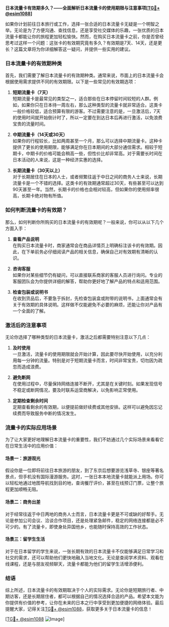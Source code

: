 **日本流量卡有效期多久？——全面解析日本流量卡的使用期限与注意事项[[TG💪+ @esim1088](https://t.me/s/esim1088)]**

如果你计划前往日本旅行或工作，选择一张合适的日本流量卡无疑是一个明智之举。无论是为了方便沟通、查找信息，还是享受社交媒体的乐趣，一张优质的日本流量卡都能让你的旅程更加轻松愉快。然而，在购买日本流量卡之前，你是否曾经思考过这样一个问题：这张卡的有效期究竟有多久？有效期是7天、14天，还是更长？这篇文章将为你详细解答这一疑问，并提供一些实用的建议。

### 日本流量卡的有效期种类

首先，我们需要了解日本流量卡的有效期种类。通常来说，市面上的日本流量卡会根据使用需求提供不同的有效期限。以下是一些常见的有效期选项：

1. **短期流量卡（7天）**  
   短期流量卡是最常见的类型之一，适合那些在日本停留时间较短的人群。例如，如果你只在日本待一周左右，那么这种类型的流量卡就非常适合。这类卡一般价格较低，适合预算有限的游客。不过需要注意的是，一旦激活后，7天的使用时间就开始倒计时了，所以一定要在到达日本后再进行激活，以免浪费宝贵的流量时间。

2. **中期流量卡（14天或30天）**  
   如果你的行程较长，比如两周甚至一个月，那么可以选择中期流量卡。这种卡提供了更长的使用期限，能够满足你在日本期间的大部分通信需求。相较于短期卡，中期卡的价格可能会稍高一些，但性价比却非常高。对于需要长时间在日本活动的人来说，这是一种经济实惠的选择。

3. **长期流量卡（30天以上）**  
   对于长期居住在日本的人士，或者频繁往返于中日之间的商务人士来说，长期流量卡是一个不错的选择。这类卡的有效期通常超过30天，有些甚至可以达到90天甚至一年。当然，长期卡的价格也会相对较高，但如果你的使用频率很高，长期卡绝对物有所值。

### 如何判断流量卡的有效期？

那么，如何判断你所购买的日本流量卡的有效期呢？一般来说，你可以从以下几个方面入手：

1. **查看产品说明**  
   在购买日本流量卡时，商家通常会在商品详情页上明确标注该卡的有效期。因此，在下单前务必仔细阅读产品的相关信息，确保自己对有效期有清晰的认识。

2. **咨询客服**  
   如果你对某些细节仍有疑问，可以直接联系商家的客服人员进行询问。专业的客服团队会为你提供详细的解答，帮助你更好地了解产品的特点和适用范围。

3. **检查包装或说明书**  
   在收到货品后，不要急于拆封，先检查包装盒或附带的说明书，上面通常会有关于有效期的具体说明。这样做不仅能避免不必要的麻烦，还能让你对产品有一个全面的了解。

### 激活后的注意事项

无论你选择了哪种类型的日本流量卡，激活之后都需要特别注意以下几点：

1. **及时使用**  
   一旦激活，流量卡的使用期限就会开始计算，因此要尽快开始使用，以充分利用每一分钟的流量。特别是对于短期流量卡而言，时间非常宝贵，切勿因为疏忽而造成浪费。

2. **避免断网**  
   在使用过程中，尽量保持网络连接不断开，尤其是在关键时刻。如果发现信号不稳定或断网情况，要及时联系运营商解决，以免影响正常使用。

3. **定期检查剩余时间**  
   定期查看剩余的有效期，以便提前做好续费或其他安排。这样可以避免因忘记续费而导致服务中断的情况发生。

### 流量卡的实际应用场景

为了让大家更好地理解日本流量卡的重要性，我们不妨通过几个实际场景来看看它在日常生活中的应用价值：

#### 场景一：旅游观光  
假设你是一位即将前往日本旅游的朋友，到了东京后想要游览浅草寺、银座等著名景点，但手机没有国际漫游服务。这时，一张日本本地流量卡就能派上用场。你可以轻松地通过地图导航找到目的地，查询餐厅评价，甚至在线预订门票，让整个旅程更加顺畅无阻。

#### 场景二：商务出差  
对于经常往返于中日两地的商务人士而言，日本流量卡更是不可或缺的好帮手。无论是参加公司会议、洽谈合作项目，还是处理紧急邮件，稳定的网络连接都是必不可少的。有了流量卡，即使身处异国他乡，也能随时保持高效的工作状态。

#### 场景三：留学生生活  
对于在日本留学的学生来说，一张长期有效的日本流量卡不仅能够满足日常学习和社交的需求，还可以帮助他们更快地融入当地文化。无论是查阅学术资料、观看在线课程，还是与朋友视频聊天，流量卡都能为他们的留学生活增添便利。

### 结语  

综上所述，日本流量卡的有效期取决于个人的实际需求。无论你是短期旅行者、中期访客，还是长期居住者，都可以根据自己的情况选择合适的产品。希望本文能为你提供有价值的参考，让你在未来的日本之行中享受到更加便捷的网络体验。最后提醒大家，记得关注[TG💪+ @esim1088](https://t.me/s/esim1088)，获取更多关于日本流量卡的信息！  

[[TG💪+ @esim1088](https://t.me/s/esim1088) ![Image](https://i.postimg.cc/4NQfJmqS/Snipaste-2025-05-13-00-14-12.png)]